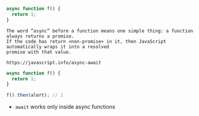

```javascript
async function f() {
  return 1;
}
```

```
The word “async” before a function means one simple thing: a function always returns a promise. 
If the code has return <non-promise> in it, then JavaScript automatically wraps it into a resolved 
promise with that value.
```

```
https://javascript.info/async-await
```


```js
async function f() {
  return 1;
}

f().then(alert); // 1
```


- `await` works only inside async functions
